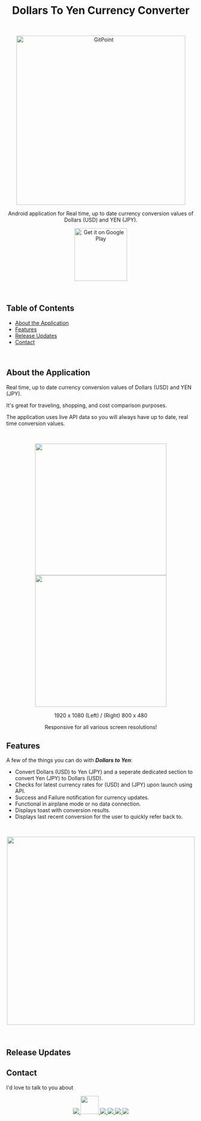 <h1 align="center"> Dollars To Yen Currency Converter </h1> <br>
<p align="center">
  <a href="https://play.google.com/store/apps/details?id=com.myapp.akim4.usdtoyen">
    <img alt="GitPoint" title="GitPoint" src="https://i.imgur.com/8iY5TIw.png" width="450">
  </a>
</p>

<p align="center">
  Android application for Real time, up to date currency conversion values of Dollars (USD) and YEN (JPY).
</p>

<p align="center">
  <a href="https://play.google.com/store/apps/details?id=com.myapp.akim4.usdtoyen">
    <img alt="Get it on Google Play" title="Google Play" src="http://i.imgur.com/mtGRPuM.png" width="140">
  </a>
</p>

<br>

## Table of Contents
- [About the Application](#About-the-Application)
- [Features](#features)
- [Release Updates](#release-updates)
- [Contact](#contact)

<br>

## About the Application

Real time, up to date currency conversion values of Dollars (USD) and YEN (JPY).

It's great for traveling, shopping, and cost comparison purposes.

The application uses live API data so you will always have up to date, real time conversion values.

<br>

<p align="center">
  <img src = "https://imgur.com/hI2SLov.png" width=350>
  <img src = "https://imgur.com/r6uB8yg.png" width=350>
</p>

<p align="center">
1920 x 1080 (Left) / (Right) 800 x 480
</p>

<p align="center">
Responsive for all various screen resolutions!
</p>

## Features

A few of the things you can do with _**Dollars to Yen**_:
* Convert Dollars (USD) to Yen (JPY) and a seperate dedicated section to convert Yen (JPY) to Dollars (USD).
* Checks for latest currency rates for (USD) and (JPY) upon launch using API.
* Success and Failure notification for currency updates.
* Functional in airplane mode or no data connection.
* Displays toast with conversion results.
* Displays last recent conversion for the user to quickly refer back to.

<br>

<p align="center">
  <img src = "https://imgur.com/17O3mCb.png" width="500">
</p>

<br>


## Release Updates


## Contact
I'd love to talk to you about 
<p align="center">
  <a href="https://www.linkedin.com/in/adamkim456/">
    <img src="https://imgur.com/jobv0Cd.png" width="">
  </a>
     <a href="https://www.atomkim.com/">
    <img src="https://imgur.com/rgxnv6F.png" width="48">
  </a>
  <a href="https://twitter.com/Resv_">
    <img src="https://imgur.com/skTbuhp.png" width="">
  </a>
  <a href="https://github.com/resv">
    <img src="https://imgur.com/25fsnGh.png" width="">
  </a>
  <a href="https://play.google.com/store/apps/developer?id=AtomKim">
    <img src="https://imgur.com/AgztY3X.png" width="">
  </a>
  <a href="https://www.instagram.com/resvvv/">
    <img src="https://imgur.com/ZcJ77fj.png" width="">
  </a>
</p>

<br>
<br>
<br>
<br>
<br>
<br><br>
<br>
<br>
<br>
<br>
<br>
<br>
<br>
<br>
<br>